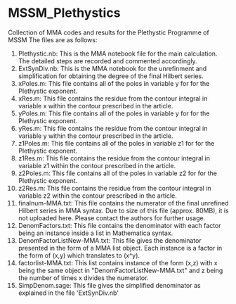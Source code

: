 # MSSM_Plethystics
Collection of MMA codes and results for the Plethystic Programme of MSSM
The files are as follows:
1. Plethystic.nb: This is the MMA notebook file for the main calculation. The detailed steps are recorded and commented accordingly.
2. ExtSynDiv.nb: This is the MMA notebook for the unrefinment and simplification for obtaining the degree of the final Hilbert series.
3. xPoles.m: This file contains all of the poles in variable y for for the Plethystic exponent.
4. xRes.m: This file contains the residue from the contour integral in variable x within the contour prescribed in the article.
5. yPoles.m: This file contains all of the poles in variable y for for the Plethystic exponent.
6. yRes.m: This file contains the residue from the contour integral in variable y within the contour prescribed in the article.
7. z1Poles.m: This file contains all of the poles in variable z1 for for the Plethystic exponent.
8. z1Res.m: This file contains the residue from the contour integral in variable z1 within the contour prescribed in the article.
9. z2Poles.m: This file contains all of the poles in variable z2 for for the Plethystic exponent.
10. z2Res.m: This file contains the residue from the contour integral in variable z2 within the contour prescribed in the article.
11. finalnum-MMA.txt: This file contains the numerator of the final unrefined Hilbert series in MMA syntax. Due to size of this file (approx. 80MB), it is not uploaded here. Please contact the authors for further usage.
12. DenomFactors.txt: This file contains the denominator with each factor being an instance inside a list in Mathematica syntax.
13. DenomFactorListNew-MMA.txt: This file gives the denominator presented in the form of a MMA list object. Each instance is a factor in the form of (x,y) which translates to (x^y).
14. factorlist-MMA.txt: This list contains instance of the form (x,z) with x being the same object in "DenomFactorListNew-MMA.txt" and z being the number of times x divides the numerator.
15. SimpDenom.sage: This file gives the simplified denominator as explained in the file 'ExtSynDiv.nb'
